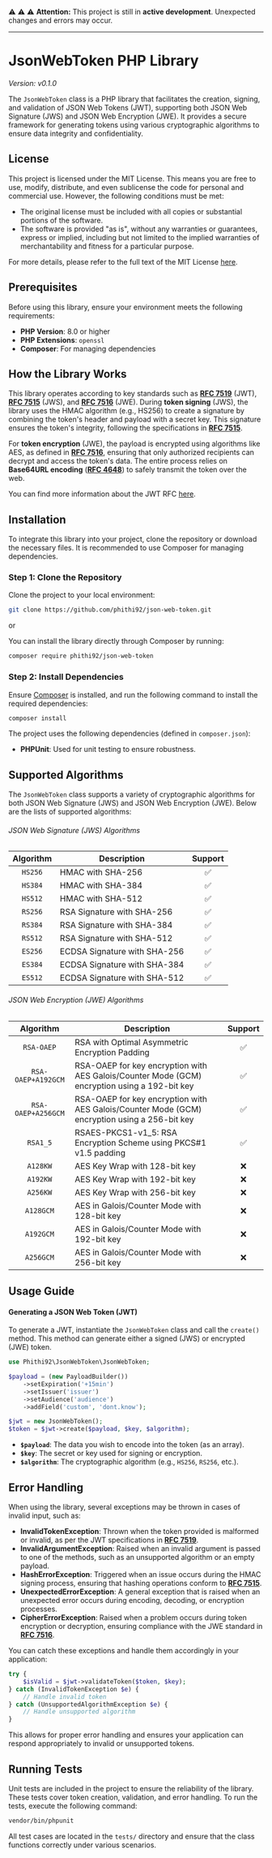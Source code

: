 ⚠️ ⚠️ ⚠️ **Attention:** This project is still in **active development**. Unexpected changes and errors may occur.

---

# JsonWebToken PHP Library

*Version: v0.1.0*

The `JsonWebToken` class is a PHP library that facilitates the creation, signing, and validation of JSON Web Tokens (JWT), supporting both JSON Web Signature (JWS) and JSON Web Encryption (JWE). It provides a secure framework for generating tokens using various cryptographic algorithms to ensure data integrity and confidentiality.

## License

This project is licensed under the MIT License. This means you are free to use, modify, distribute, and even sublicense the code for personal and commercial use. However, the following conditions must be met:

- The original license must be included with all copies or substantial portions of the software.
- The software is provided "as is", without any warranties or guarantees, express or implied, including but not limited to the implied warranties of merchantability and fitness for a particular purpose.

For more details, please refer to the full text of the MIT License [here](https://github.com/phithi92/json-web-token/blob/develop/LICENSE).

## Prerequisites

Before using this library, ensure your environment meets the following requirements:

- **PHP Version**: 8.0 or higher
- **PHP Extensions**: `openssl`
- **Composer**: For managing dependencies

## How the Library Works

This library operates according to key standards such as [**RFC 7519**](https://datatracker.ietf.org/doc/html/rfc7519) (JWT), [**RFC 7515**](https://datatracker.ietf.org/doc/html/rfc7515) (JWS), and [**RFC 7516**](https://datatracker.ietf.org/doc/html/rfc7516) (JWE). During **token signing** (JWS), the library uses the HMAC algorithm (e.g., HS256) to create a signature by combining the token's header and payload with a secret key. This signature ensures the token's integrity, following the specifications in [**RFC 7515**](https://datatracker.ietf.org/doc/html/rfc7515).

For **token encryption** (JWE), the payload is encrypted using algorithms like AES, as defined in [**RFC 7516**](https://datatracker.ietf.org/doc/html/rfc7516), ensuring that only authorized recipients can decrypt and access the token's data. The entire process relies on **Base64URL encoding** ([**RFC 4648**](https://datatracker.ietf.org/doc/html/rfc4648)) to safely transmit the token over the web.

You can find more information about the JWT RFC [here](https://datatracker.ietf.org/doc/html/rfc7519).

## 

## Installation

To integrate this library into your project, clone the repository or download the necessary files. It is recommended to use Composer for managing dependencies.

### Step 1: Clone the Repository

Clone the project to your local environment:

```bash
git clone https://github.com/phithi92/json-web-token.git
```

or 

You can install the library directly through Composer by running:

```bash
composer require phithi92/json-web-token
```

### Step 2: Install Dependencies

Ensure [Composer](https://getcomposer.org/) is installed, and run the following command to install the required dependencies:

```bash
composer install
```

The project uses the following dependencies (defined in `composer.json`):

- **PHPUnit**: Used for unit testing to ensure robustness.

## Supported Algorithms

The `JsonWebToken` class supports a variety of cryptographic algorithms for both JSON Web Signature (JWS) and JSON Web Encryption (JWE). Below are the lists of supported algorithms:

###### JSON Web Signature (JWS) Algorithms

| **Algorithm** | **Description**              | **Support** |
|:-------------:| ---------------------------- |:-----------:|
| `HS256`       | HMAC with SHA-256            | ✅           |
| `HS384`       | HMAC with SHA-384            | ✅           |
| `HS512`       | HMAC with SHA-512            | ✅           |
| `RS256`       | RSA Signature with SHA-256   | ✅           |
| `RS384`       | RSA Signature with SHA-384   | ✅           |
| `RS512`       | RSA Signature with SHA-512   | ✅           |
| `ES256`       | ECDSA Signature with SHA-256 | ✅           |
| `ES384`       | ECDSA Signature with SHA-384 | ✅           |
| `ES512`       | ECDSA Signature with SHA-512 | ✅           |

###### JSON Web Encryption (JWE) Algorithms

| **Algorithm**      | **Description**                                                                               | **Support** |
|:------------------:| --------------------------------------------------------------------------------------------- |:-----------:|
| `RSA-OAEP`         | RSA with Optimal Asymmetric Encryption Padding                                                | ✅           |
| `RSA-OAEP+A192GCM` | RSA-OAEP for key encryption with AES Galois/Counter Mode (GCM) encryption using a 192-bit key | ✅           |
| `RSA-OAEP+A256GCM` | RSA-OAEP for key encryption with AES Galois/Counter Mode (GCM) encryption using a 256-bit key | ✅           |
| `RSA1_5`           | RSAES-PKCS1-v1_5: RSA Encryption Scheme using PKCS#1 v1.5 padding                             | ✅           |
| `A128KW`           | AES Key Wrap with 128-bit key                                                                 | ❌           |
| `A192KW`           | AES Key Wrap with 192-bit key                                                                 | ❌           |
| `A256KW`           | AES Key Wrap with 256-bit key                                                                 | ❌           |
| `A128GCM`          | AES in Galois/Counter Mode with 128-bit key                                                   | ❌           |
| `A192GCM`          | AES in Galois/Counter Mode with 192-bit key                                                   | ❌           |
| `A256GCM`          | AES in Galois/Counter Mode with 256-bit key                                                   | ❌           |

## Usage Guide

#### Generating a JSON Web Token (JWT)

To generate a JWT, instantiate the `JsonWebToken` class and call the `create()` method. This method can generate either a signed (JWS) or encrypted (JWE) token.

```php
use Phithi92\JsonWebToken\JsonWebToken;

$payload = (new PayloadBuilder())
    ->setExpiration('+15min')
    ->setIssuer('issuer')
    ->setAudience('audience')
    ->addField('custom', 'dont.know');

$jwt = new JsonWebToken();
$token = $jwt->create($payload, $key, $algorithm);
```

- **`$payload`**: The data you wish to encode into the token (as an array).
- **`$key`**: The secret or key used for signing or encryption.
- **`$algorithm`**: The cryptographic algorithm (e.g., `HS256`, `RS256`, etc.).

## Error Handling

When using the library, several exceptions may be thrown in cases of invalid input, such as:

- **InvalidTokenException**: Thrown when the token provided is malformed or invalid, as per the JWT specifications in [**RFC 7519**](https://datatracker.ietf.org/doc/html/rfc7519).
- **InvalidArgumentException**: Raised when an invalid argument is passed to one of the methods, such as an unsupported algorithm or an empty payload.
- **HashErrorException**: Triggered when an issue occurs during the HMAC signing process, ensuring that hashing operations conform to [**RFC 7515**](https://datatracker.ietf.org/doc/html/rfc7515).
- **UnexpectedErrorException**: A general exception that is raised when an unexpected error occurs during encoding, decoding, or encryption processes.
- **CipherErrorException**: Raised when a problem occurs during token encryption or decryption, ensuring compliance with the JWE standard in [**RFC 7516**](https://datatracker.ietf.org/doc/html/rfc7516).

You can catch these exceptions and handle them accordingly in your application:

```php
try {
    $isValid = $jwt->validateToken($token, $key);
} catch (InvalidTokenException $e) {
    // Handle invalid token
} catch (UnsupportedAlgorithmException $e) {
    // Handle unsupported algorithm
}
```

This allows for proper error handling and ensures your application can respond appropriately to invalid or unsupported tokens.

## Running Tests

Unit tests are included in the project to ensure the reliability of the library. These tests cover token creation, validation, and error handling. To run the tests, execute the following command:

```bash
vendor/bin/phpunit
```

All test cases are located in the `tests/` directory and ensure that the class functions correctly under various scenarios.
